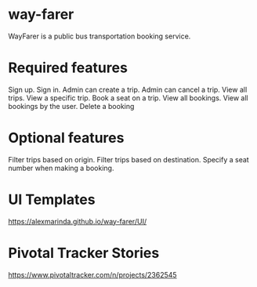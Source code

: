 # way-farer
WayFarer is a public bus transportation booking service.

# Required features

Sign up.
Sign in.
Admin can create a trip.
Admin can cancel a trip.
View all trips.
View a specific trip.
Book a seat on a trip.
View all bookings.
View all bookings by the user.
Delete a booking

# Optional features

Filter trips based on origin.
Filter trips based on destination.
Specify a seat number when making a booking.

# UI Templates

https://alexmarinda.github.io/way-farer/UI/

# Pivotal Tracker Stories

https://www.pivotaltracker.com/n/projects/2362545
